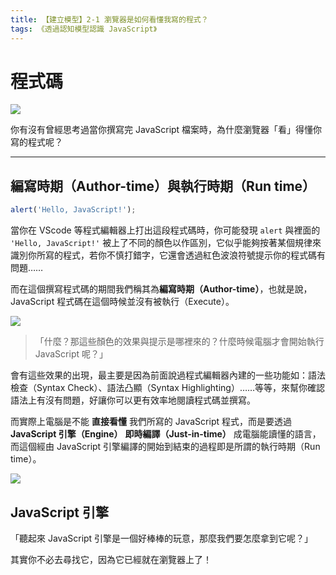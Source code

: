```yaml
---
title: 【建立模型】2-1 瀏覽器是如何看懂我寫的程式？
tags: 《透過認知模型認識 JavaScript》
---
```


# 程式碼

![](https://i.imgur.com/aFwSH80.png)

你有沒有曾經思考過當你撰寫完 JavaScript 檔案時，為什麼瀏覽器「看」得懂你寫的程式呢？

---

## 編寫時期（Author-time）與執行時期（Run time）

```js
alert('Hello, JavaScript!');
```

當你在 VScode 等程式編輯器上打出這段程式碼時，你可能發現 `alert` 與裡面的 `'Hello, JavaScript!'` 被上了不同的顏色以作區別，它似乎能夠按著某個規律來識別你所寫的程式，若你不慎打錯字，它還會透過紅色波浪符號提示你的程式碼有問題……

而在這個撰寫程式碼的期間我們稱其為**編寫時期（Author-time）**，也就是說，JavaScript 程式碼在這個時候並沒有被執行（Execute）。

![](https://i.imgur.com/Mf1E7v2.png)
> 「什麼？那這些顏色的效果與提示是哪裡來的？什麼時候電腦才會開始執行 JavaScript 呢？」

會有這些效果的出現，最主要是因為前面說過程式編輯器內建的一些功能如：語法檢查（Syntax Check）、語法凸顯（Syntax Highlighting）……等等，來幫你確認語法上有沒有問題，好讓你可以更有效率地閱讀程式碼並撰寫。

而實際上電腦是不能 **直接看懂** 我們所寫的 JavaScript 程式，而是要透過 **JavaScript 引擎（Engine）** **即時編譯（Just-in-time）** 成電腦能讀懂的語言，而這個經由 JavaScript 引擎編譯的開始到結束的過程即是所謂的執行時期（Run time）。

![](https://i.imgur.com/ZAaejAH.png)

## JavaScript 引擎

「聽起來 JavaScript 引擎是一個好棒棒的玩意，那麼我們要怎麼拿到它呢？」

其實你不必去尋找它，因為它已經就在瀏覽器上了！

